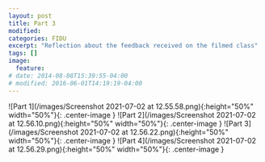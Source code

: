 ```yaml
---
layout: post
title: Part 3
modified:
categories: FIDU
excerpt: "Reflection about the feedback received on the filmed class"
tags: []
image:
  feature:
# date: 2014-08-08T15:39:55-04:00
# modified: 2016-06-01T14:19:19-04:00
---
```


![Part 1](/images/Screenshot 2021-07-02 at 12.55.58.png){:height="50%" width="50%"}{: .center-image }
![Part 2](/images/Screenshot 2021-07-02 at 12.56.10.png){:height="50%" width="50%"}{: .center-image }
![Part 3](/images/Screenshot 2021-07-02 at 12.56.22.png){:height="50%" width="50%"}{: .center-image }
![Part 4](/images/Screenshot 2021-07-02 at 12.56.29.png){:height="50%" width="50%"}{: .center-image }
